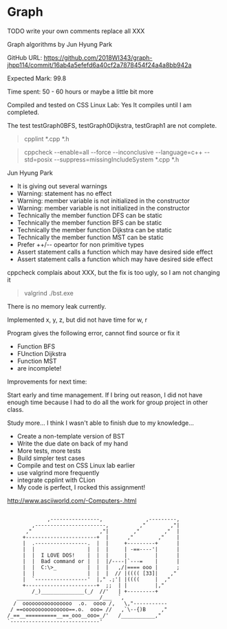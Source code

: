 # Graph

TODO write your own comments replace all XXX

Graph algorithms by Jun Hyung Park

GitHub URL: 
https://github.com/2018WI343/graph-jhpp114/commit/16ab4a5efefd6a40cf2a7878454f24a4a8bb942a

Expected Mark: 99.8

Time spent: 50 - 60 hours or maybe a little bit more

Compiled and tested on CSS Linux Lab: 
Yes It compiles until
I am completed.

The test testGraph0BFS, testGraph0Dijkstra, testGraph1 are not complete.

> cpplint *.cpp *.h

> cppcheck --enable=all --force --inconclusive --language=c++ --std=posix --suppress=missingIncludeSystem *.cpp *.h

Jun Hyung Park
*    It is giving out several warnings
*    Warning: statement has no effect
*    Warning: member variable is not initialized in the constructor
*    Warning: member variable is not initialized in the constructor
*    Technically the member function DFS can be static
*    Technically the member function BFS can be static
*    Technically the member function Dijkstra can be static
*    Technically the member function MST can be static
*    Prefer ++/-- opeartor for non primitive types
*    Assert statement calls a function which may have desired side effect
*    Assert statement calls a function which may have desired side effect

cppcheck complais about XXX, but the fix is too ugly, so I am not changing it

> valgrind ./bst.exe

There is no memory leak currently.

Implemented x, y, z, but did not have time for w, r

Program gives the following error, cannot find source or fix it
*    Function BFS
*    FUnction Dijkstra
*    Function MST 
*    are incomplete!

Improvements for next time:

Start early and time management.
If I bring out reason, I did not have enough time because I had to do all the work for group project in other class. 

Study more... I think I wasn't able to finish due to my knowledge...

- Create a non-template version of BST
- Write the due date on back of my hand
- More tests, more tests
- Build simpler test cases
- Compile and test on CSS Linux lab earlier
- use valgrind more frequently
- integrate cpplint with CLion
- My code is perfect, I rocked this assignment!

http://www.asciiworld.com/-Computers-.html

```

             ,----------------,              ,---------,
        ,-----------------------,          ,"        ,"|
      ,"                      ,"|        ,"        ,"  |
     +-----------------------+  |      ,"        ,"    |
     |  .-----------------.  |  |     +---------+      |
     |  |                 |  |  |     | -==----'|      |
     |  |  I LOVE DOS!    |  |  |     |         |      |
     |  |  Bad command or |  |  |/----|`---=    |      |
     |  |  C:\>_          |  |  |   ,/|==== ooo |      ;
     |  |                 |  |  |  // |(((( [33]|    ,"
     |  `-----------------'  |," .;'| |((((     |  ,"
     +-----------------------+  ;;  | |         |,"
        /_)______________(_/  //'   | +---------+
   ___________________________/___  `,
  /  oooooooooooooooo  .o.  oooo /,   \,"-----------
 / ==ooooooooooooooo==.o.  ooo= //   ,`\--{)B     ,"
/_==__==========__==_ooo__ooo=_/'   /___________,"
`-----------------------------'
```

